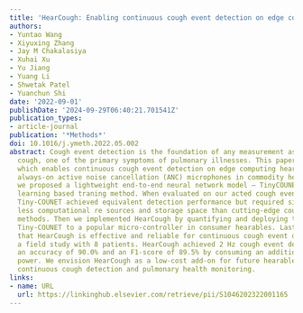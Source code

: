 ```yaml
---
title: 'HearCough: Enabling continuous cough event detection on edge computing hearables'
authors:
- Yuntao Wang
- Xiyuxing Zhang
- Jay M Chakalasiya
- Xuhai Xu
- Yu Jiang
- Yuang Li
- Shwetak Patel
- Yuanchun Shi
date: '2022-09-01'
publishDate: '2024-09-29T06:40:21.701541Z'
publication_types:
- article-journal
publication: '*Methods*'
doi: 10.1016/j.ymeth.2022.05.002
abstract: Cough event detection is the foundation of any measurement associated with
  cough, one of the primary symptoms of pulmonary illnesses. This paper proposes HearCough,
  which enables continuous cough event detection on edge computing hearables, by leveraging
  always-on active noise cancellation (ANC) microphones in commodity hearables. Specifically,
  we proposed a lightweight end-to-end neural network model — TinyCOUNET and its transfer
  learning based traning method. When evaluated on our acted cough event dataset,
  Tiny-COUNET achieved equivalent detection performance but required significantly
  less computational re­ sources and storage space than cutting-edge cough event detection
  methods. Then we implemented HearCough by quantifying and deploying the pre-trained
  Tiny-COUNET to a popular micro-controller in consumer hearables. Lastly, we evaluated
  that HearCough is effective and reliable for continuous cough event detection through
  a field study with 8 patients. HearCough achieved 2 Hz cough event detection with
  an accuracy of 90.0% and an F1-score of 89.5% by consuming an additional 5.2 mW
  power. We envision HearCough as a low-cost add-on for future hearables to enable
  continuous cough detection and pulmonary health monitoring.
links:
- name: URL
  url: https://linkinghub.elsevier.com/retrieve/pii/S1046202322001165
---
```

